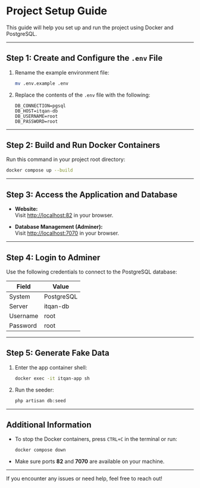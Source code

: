 # Project Setup Guide

This guide will help you set up and run the project using Docker and PostgreSQL.

---

## Step 1: Create and Configure the `.env` File

1. Rename the example environment file:

   ```sh
   mv .env.example .env
   ```

2. Replace the contents of the `.env` file with the following:

   ```env
   DB_CONNECTION=pgsql
   DB_HOST=itqan-db
   DB_USERNAME=root
   DB_PASSWORD=root
   ```

---

## Step 2: Build and Run Docker Containers

Run this command in your project root directory:

```sh
docker compose up --build
```

---

## Step 3: Access the Application and Database

- **Website:**  
  Visit [http://localhost:82](http://localhost:82) in your browser.

- **Database Management (Adminer):**  
  Visit [http://localhost:7070](http://localhost:7070) in your browser.

---

## Step 4: Login to Adminer

Use the following credentials to connect to the PostgreSQL database:

| Field     | Value        |
|-----------|-------------|
| System    | PostgreSQL  |
| Server    | itqan-db    |
| Username  | root        |
| Password  | root        |

---

## Step 5: Generate Fake Data

1. Enter the app container shell:

   ```sh
   docker exec -it itqan-app sh
   ```

2. Run the seeder:

   ```sh
   php artisan db:seed
   ```

---

## Additional Information

- To stop the Docker containers, press `CTRL+C` in the terminal or run:

  ```sh
  docker compose down
  ```

- Make sure ports **82** and **7070** are available on your machine.

---

If you encounter any issues or need help, feel free to reach out!
